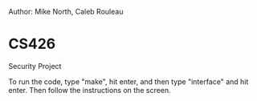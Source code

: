 Author: Mike North, Caleb Rouleau

CS426
=====

Security Project

To run the code, type "make", hit enter, and 
then type "interface" and hit enter. Then 
follow the instructions on the screen.
